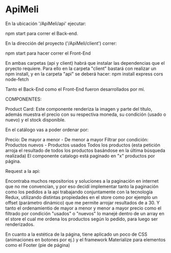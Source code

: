 # ApiMeli

En la ubicación '/ApiMeli/api' ejecutar:

npm start
para correr el Back-end.

En la dirección del proyecto ('/ApiMeli/client') correr:

npm start
para hacer correr el Front-End

En ambas carpetas (api y client) habrá que instalar las dependencias que el pryecto requiere. Para ello en la carpeta "client" bastará con realizar un npm install, y en la carpeta "api" se deberá hacer: npm install express cors node-fetch 

Tanto el Back-End como el Front-End fueron desarrollados por mí.

COMPONENTES:

Product Card: Este componente renderiza la imagen y parte del título, además muestra el precio con su respectiva moneda, su condición (usado o nuevo) y el stock disponible.

En el catálogo vas a poder ordenar por:

Precio: De mayor a menor - De menor a mayor 
Filtrar por condición: Productos nuevos - Productos usados 
Todos los productos (esta petición arroja el resultado de todos los productos basándose en la última búsqueda realizada)
El componente catalogo está paginado en "x" productos por página.

Request a la api:

Encontraba muchos repositorios y soluciones a la paginación en internet que no me convencían, y por eso decidí implementar tanto la paginación como los pedidos a la api trabajando conjuntamente con la tecnología Redux, utilizando distintas propiedades en el store como por ejemplo un offset (parámetro dinámico) que me permite arrojar resultados de a 30. Y tanto el ordenamientio de mayor a menor y menor a mayor precio como el filtrado por condición "usados" o "nuevos" lo manejé dentro de un array en el store el cual me ordena los productos según lo pedido, para luego ser renderizados.

En cuanto a la estética de la página, tiene aplicado un poco de CSS (animaciones en botones por ej.) y el framework Materialize para elementos como el Footer (pie de página)
